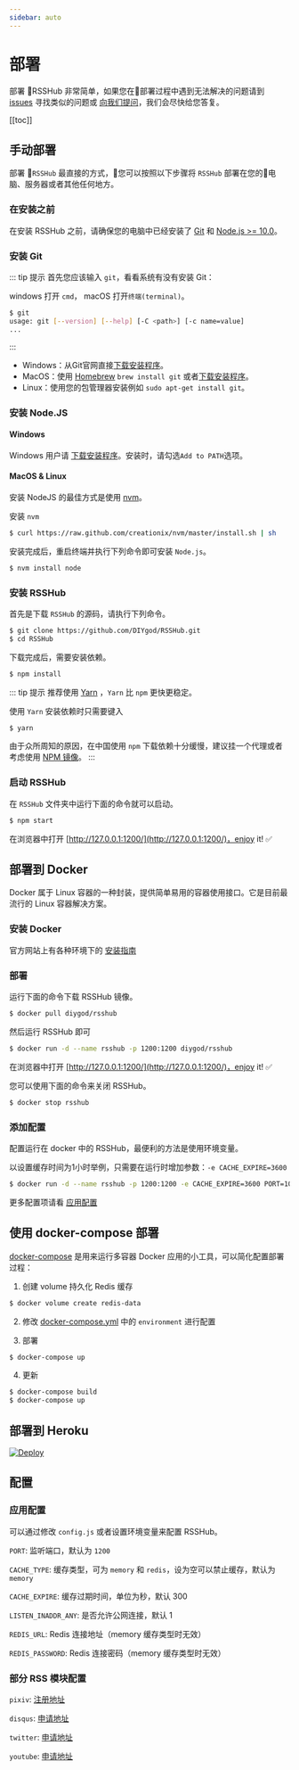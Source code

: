 ```yaml
---
sidebar: auto
---
```


# 部署

部署 RSSHub 非常简单，如果您在部署过程中遇到无法解决的问题请到 [issues](https://github.com/DIYgod/RSSHub/issues) 寻找类似的问题或 [向我们提问](https://github.com/DIYgod/RSSHub/issues/new)，我们会尽快给您答复。

[[toc]]

## 手动部署

部署 `RSSHub` 最直接的方式，您可以按照以下步骤将 `RSSHub` 部署在您的电脑、服务器或者其他任何地方。

### 在安装之前

在安装 RSSHub 之前，请确保您的电脑中已经安装了 [Git](https://git-scm.com/) 和 [Node.js >= 10.0](https://nodejs.org/)。

### 安装 Git

::: tip 提示
首先您应该输入 `git`，看看系统有没有安装 Git：

windows 打开 `cmd`， macOS 打开`终端(terminal)`。

``` bash
$ git
usage: git [--version] [--help] [-C <path>] [-c name=value]
...
```
:::

* Windows：从Git官网直接[下载安装程序](https://git-scm.com/downloads)。
* MacOS：使用 [Homebrew](https://brew.sh/) `brew install git` 或者[下载安装程序](https://git-scm.com/download/mac)。
* Linux：使用您的包管理器安装例如 `sudo apt-get install git`。

### 安装 Node.JS

#### Windows
Windows 用户请 [下载安装程序](https://nodejs.org/zh-cn/)。安装时，请勾选`Add to PATH`选项。

#### MacOS & Linux
安装 NodeJS 的最佳方式是使用 [nvm](https://github.com/creationix/nvm)。

安装 `nvm`
``` bash
$ curl https://raw.github.com/creationix/nvm/master/install.sh | sh
```

安装完成后，重启终端并执行下列命令即可安装 `Node.js`。

``` bash
$ nvm install node
```

### 安装 RSSHub

首先是下载 `RSSHub` 的源码，请执行下列命令。

``` bash
$ git clone https://github.com/DIYgod/RSSHub.git
$ cd RSSHub
```

下载完成后，需要安装依赖。

``` bash
$ npm install
```

::: tip 提示
推荐使用 [Yarn](https://yarn.bootcss.com/) ，`Yarn` 比 `npm` 更快更稳定。

使用 `Yarn` 安装依赖时只需要键入
``` bash
$ yarn
```

由于众所周知的原因，在中国使用 `npm` 下载依赖十分缓慢，建议挂一个代理或者考虑使用 [NPM 镜像](https://npm.taobao.org/)。
:::

### 启动 RSSHub

在 `RSSHub` 文件夹中运行下面的命令就可以启动。

``` bash
$ npm start
```

在浏览器中打开 [http://127.0.0.1:1200/](http://127.0.0.1:1200/)，enjoy it! ✅

## 部署到 Docker

Docker 属于 Linux 容器的一种封装，提供简单易用的容器使用接口。它是目前最流行的 Linux 容器解决方案。

### 安装 Docker

官方网站上有各种环境下的 [安装指南](https://docs.docker.com/engine/installation/)

### 部署

运行下面的命令下载 RSSHub 镜像。

``` bash
$ docker pull diygod/rsshub
```

然后运行 RSSHub 即可

``` bash
$ docker run -d --name rsshub -p 1200:1200 diygod/rsshub
```

在浏览器中打开 [http://127.0.0.1:1200/](http://127.0.0.1:1200/)，enjoy it! ✅

您可以使用下面的命令来关闭 RSSHub。

``` bash
$ docker stop rsshub
```

### 添加配置

配置运行在 docker 中的 RSSHub，最便利的方法是使用环境变量。

以设置缓存时间为1小时举例，只需要在运行时增加参数：`-e CACHE_EXPIRE=3600`

``` bash
$ docker run -d --name rsshub -p 1200:1200 -e CACHE_EXPIRE=3600 PORT=1000 diygod/rsshub
```

更多配置项请看 [应用配置](#应用配置)

## 使用 docker-compose 部署

[docker-compose](https://docs.docker.com/compose/overview/) 是用来运行多容器 Docker 应用的小工具，可以简化配置部署过程：

1. 创建 volume 持久化 Redis 缓存

``` bash
$ docker volume create redis-data
```

2. 修改 [docker-compose.yml](https://github.com/DIYgod/RSSHub/blob/master/docker-compose.yml) 中的 `environment` 进行配置

3. 部署

``` bash
$ docker-compose up
```

4. 更新

``` bash
$ docker-compose build
$ docker-compose up
```

## 部署到 Heroku

[![Deploy](https://i.imgur.com/e6ZcmUY.png)](https://heroku.com/deploy?template=https%3A%2F%2Fgithub.com%2FDIYgod%2FRSSHub)

## 配置

### 应用配置

可以通过修改 `config.js` 或者设置环境变量来配置 RSSHub。

`PORT`: 监听端口，默认为 `1200`

`CACHE_TYPE`: 缓存类型，可为 `memory` 和 `redis`，设为空可以禁止缓存，默认为 `memory`

`CACHE_EXPIRE`: 缓存过期时间，单位为秒，默认 300

`LISTEN_INADDR_ANY`: 是否允许公网连接，默认 1

`REDIS_URL`: Redis 连接地址（memory 缓存类型时无效）

`REDIS_PASSWORD`: Redis 连接密码（memory 缓存类型时无效）

### 部分 RSS 模块配置

`pixiv`: [注册地址](https://accounts.pixiv.net/signup)

`disqus`: [申请地址](https://disqus.com/api/applications/)

`twitter`: [申请地址](https://apps.twitter.com)

`youtube`: [申请地址](https://console.developers.google.com/)
